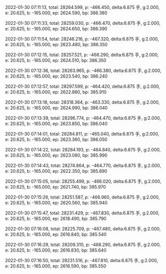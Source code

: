 2022-01-30 07:11:13, total: 28264.599, p: -466.450, delta:6.875 手, g:2.000, e: 20.625, b: -165.000, ep: 2624.590, bp: 386.380

2022-01-30 07:11:33, total: 28259.030, p: -466.470, delta:6.875 手, g:2.000, e: 20.625, b: -165.000, ep: 2624.650, bp: 386.390

2022-01-30 07:11:54, total: 28246.216, p: -467.320, delta:6.875 手, g:2.000, e: 20.625, b: -165.000, ep: 2623.480, bp: 386.350

2022-01-30 07:12:15, total: 28257.521, p: -466.290, delta:6.875 手, g:2.000, e: 20.625, b: -165.000, ep: 2624.510, bp: 386.350

2022-01-30 07:12:36, total: 28263.965, p: -466.380, delta:6.875 手, g:2.000, e: 20.625, b: -165.000, ep: 2623.540, bp: 386.240

2022-01-30 07:12:57, total: 28297.599, p: -464.420, delta:6.875 手, g:2.000, e: 20.625, b: -165.000, ep: 2622.860, bp: 385.910

2022-01-30 07:13:18, total: 28318.364, p: -463.330, delta:6.875 手, g:2.000, e: 20.625, b: -165.000, ep: 2624.990, bp: 386.040

2022-01-30 07:13:39, total: 28296.774, p: -464.470, delta:6.875 手, g:2.000, e: 20.625, b: -165.000, ep: 2623.850, bp: 386.040

2022-01-30 07:14:01, total: 28284.811, p: -465.040, delta:6.875 手, g:2.000, e: 20.625, b: -165.000, ep: 2623.360, bp: 386.050

2022-01-30 07:14:22, total: 28284.193, p: -464.840, delta:6.875 手, g:2.000, e: 20.625, b: -165.000, ep: 2623.080, bp: 385.990

2022-01-30 07:14:43, total: 28274.864, p: -464.770, delta:6.875 手, g:2.000, e: 20.625, b: -165.000, ep: 2622.350, bp: 385.890

2022-01-30 07:15:05, total: 28255.499, p: -466.020, delta:6.875 手, g:2.000, e: 20.625, b: -165.000, ep: 2621.740, bp: 385.970

2022-01-30 07:15:26, total: 28251.587, p: -466.960, delta:6.875 手, g:2.000, e: 20.625, b: -165.000, ep: 2620.560, bp: 385.940

2022-01-30 07:15:47, total: 28231.429, p: -467.830, delta:6.875 手, g:2.000, e: 20.625, b: -165.000, ep: 2618.490, bp: 385.790

2022-01-30 07:16:08, total: 28225.709, p: -467.480, delta:6.875 手, g:2.000, e: 20.625, b: -165.000, ep: 2616.840, bp: 385.540

2022-01-30 07:16:29, total: 28209.310, p: -468.290, delta:6.875 手, g:2.000, e: 20.625, b: -165.000, ep: 2616.830, bp: 385.640

2022-01-30 07:16:50, total: 28231.516, p: -467.810, delta:6.875 手, g:2.000, e: 20.625, b: -165.000, ep: 2616.590, bp: 385.550